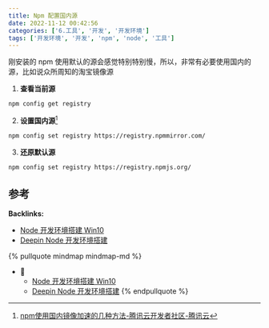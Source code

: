 ```yaml
---
title: Npm 配置国内源
date: 2022-11-12 00:42:56
categories: ['6.工具', '开发', '开发环境']
tags: ['开发环境', '开发', 'npm', 'node', '工具']
---
```


刚安装的 npm 使用默认的源会感觉特别特别慢，所以，非常有必要使用国内的源，比如说众所周知的淘宝镜像源

1. **查看当前源**

```sh
npm config get registry
```

2. **设置国内源**[^1]

```sh
npm config set registry https://registry.npmmirror.com/
```

3. **还原默认源**
  
```sh
npm config set registry https://registry.npmjs.org/
```
  
  
## 参考

[^1]: [npm使用国内镜像加速的几种方法-腾讯云开发者社区-腾讯云](https://cloud.tencent.com/developer/article/1372949)

**Backlinks:**

- [Node 开发环境搭建 Win10](../d3a05d21422f48a7ec5201cd68c70d24af5ce081)
- [Deepin Node 开发环境搭建](../3971919f211d721a9f8d95e718242813c25f0224)

{% pullquote mindmap mindmap-md %}
- 🔵
  - [Node 开发环境搭建 Win10](../d3a05d21422f48a7ec5201cd68c70d24af5ce081)
  - [Deepin Node 开发环境搭建](../3971919f211d721a9f8d95e718242813c25f0224)
{% endpullquote %}